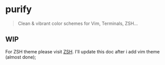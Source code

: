 # purify

> Clean & vibrant color schemes for Vim, Terminals, ZSH...

## WIP

For ZSH theme please visit [ZSH](./zsh). I'll update this doc after i add vim theme (almost done);
